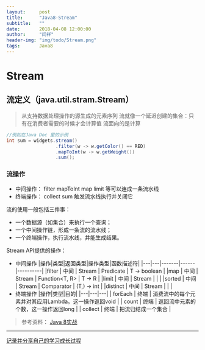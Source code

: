 ```yaml
---
layout:     post
title:      "Java8-Stream"
subtitle:   ""
date:       2018-04-08 12:00:00
author:     "闫祥"
header-img: "img/todo/Stream.png"
tags:       Java8
---
```


# Stream

## 流定义（java.util.stram.Stream）
> 从支持数据处理操作的源生成的元素序列
> 流就像一个延迟创建的集合：只有在消费者需要的时候才会计算值
> 流面向的是计算

```Java
//例如在Java Doc 里的示例
int sum = widgets.stream()
                  .filter(w -> w.getColor() == RED)
                  .mapToInt(w -> w.getWeight())
                  .sum();
```
### 流操作
- 中间操作： filter mapToInt map limit 等可以连成一条流水线
- 终端操作： collect sum 触发流水线执行并关闭它

流的使用一般包括三件事：
- 一个数据源（如集合）来执行一个查询；
- 一个中间操作链，形成一条流的流水线；
- 一个终端操作，执行流水线，并能生成结果。

Stream API提供的操作：
- 中间操作
	|操作|类型|返回类型|操作类型|函数描述符|
	|---|---|-------|------|----------|
	|filter   | 中间  |  Stream<T> |  Predicate<T> | T -> boolean |
	|map   | 中间  |  Stream<T> |  Function<T, R> | T -> R |
	|limit   | 中间  |  Stream<T> |   |   |
	|sorted   | 中间  |  Stream<T> |  Comparator<T> | (T,) -> int |
	|distinct   | 中间  |  Stream<T>   |   |   |  
- 终端操作
	|操作|类型|目的|
	|---|---|---|
	| forEach | 终端 | 消费流中的每个元素并对其应用Lambda。这一操作返回void  |
	|  count | 终端  |  返回流中元素的个数，这一操作返回long |
	| collect | 终端 | 把流归结成一个集合 |



> 参考资料：
> [Java 8实战](https://www.amazon.cn/mn/detailApp/ref=asc_df_B01M9GP6JA2927275/?asin=B01M9GP6JA&tag=douban_kindle-23&creative=2384&creativeASIN=B01M9GP6JA&linkCode=df0)

*****
[记录并分享自己的学习成长过程](http://cbrothercoder.com/)
